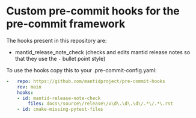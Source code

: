 # Custom pre-commit hooks for the pre-commit framework
The hooks present in this repository are:
* mantid_release_note_check (checks and edits mantid release notes so that they use the ``-`` bullet point style)

To use the hooks copy this to your .pre-commit-config.yaml:
```yaml
-   repo: https://github.com/mantidproject/pre-commit-hooks
    rev: main
    hooks:
    - id: mantid-release-note-check
        files: docs\/source\/release\/v\d\.\d\.\d\/.*\/.*\.rst
    - id: cmake-missing-pytest-files
```
